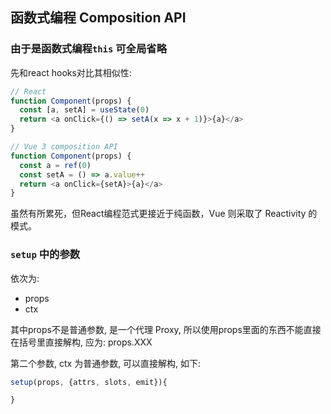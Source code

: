 ## 函数式编程 Composition API

### 由于是函数式编程`this` 可全局省略

先和react hooks对比其相似性:

```js
// React
function Component(props) {
  const [a, setA] = useState(0)
  return <a onClick={() => setA(x => x + 1)}>{a}</a>
}
```

```js
// Vue 3 composition API
function Component(props) {
  const a = ref(0)
  const setA = () => a.value++
  return <a onClick={setA}>{a}</a>
}
```

虽然有所累死，但React编程范式更接近于纯函数，Vue 则采取了 Reactivity 的模式。

### `setup` 中的参数

依次为:

- props
- ctx


其中props不是普通参数, 是一个代理 Proxy, 所以使用props里面的东西不能直接在括号里直接解构, 应为: props.XXX

第二个参数, ctx 为普通参数, 可以直接解构, 如下:

```js
setup(props, {attrs, slots, emit}){

}
```